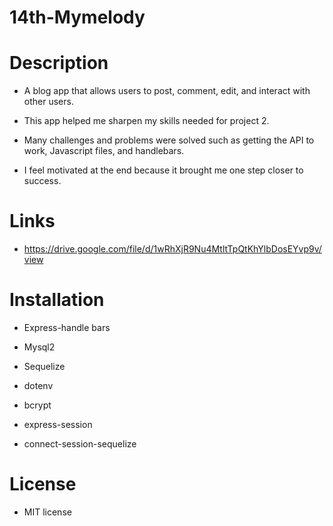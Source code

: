 # 14th-Mymelody

# Description

- A blog app that allows users to post, comment, edit, and interact with other users.

- This app helped me sharpen my skills needed for project 2.

- Many challenges and problems were solved such as getting the API to work, Javascript files, and handlebars.

- I feel motivated at the end because it brought me one step closer to success.

# Links

- https://drive.google.com/file/d/1wRhXjR9Nu4MtltTpQtKhYlbDosEYvp9v/view

# Installation

- Express-handle bars

- Mysql2

- Sequelize

- dotenv

- bcrypt

- express-session

- connect-session-sequelize

# License

- MIT license
